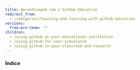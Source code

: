 ```yaml
---
title: Aprendizagem com o GitHub Education
redirect_from:
  - /categories/teaching-and-learning-with-github-education
versions:
  free-pro-team: '*'
children:
  - /using-github-at-your-educational-institution
  - /using-github-for-your-schoolwork
  - /using-github-in-your-classroom-and-research
---
```

### Índice
